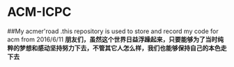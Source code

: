 # ACM-ICPC
##My acmer'road .this repository is used to store and record my code for acm from 2016/6/11
**朋友们，虽然这个世界日益浮躁起来，只要能够为了当时纯粹的梦想和感动坚持努力下去，不管其它人怎么样，我们也能够保持自己的本色走下去**
